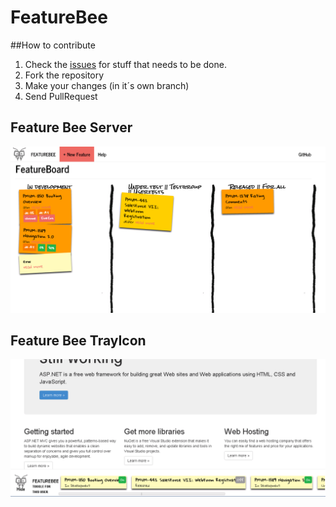 FeatureBee
==========

##How to contribute

1. Check the [issues](https://github.com/AutoScout24/FeatureBee/issues) for stuff that needs to be done.
2. Fork the repository
3. Make your changes (in it´s own branch)
4. Send PullRequest

## Feature Bee Server 

![Feature Bee Server](https://github.com/AutoScout24/FeatureBee/raw/master/documentation/images/Feature%20Bee%20-%20Server.png)

## Feature Bee TrayIcon

![Feature Bee Tray](https://github.com/AutoScout24/FeatureBee/raw/master/documentation/images/Feature%20Bee%20-%20Tray%20Icon.png)

